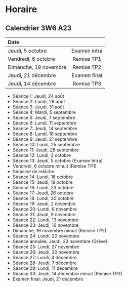# Horaire

## Calendrier 3W6 A23

| Date |          |
| :--------------- |:---------------:|
| Jeudi, 5 octobre | Examen intra |
| Vendredi, 6 octobre | Remise TP1 |
| Dimanche, 19 novembre | Remise TP2 |
| Jeudi, 21 décembre | Examen final |
| Jeudi, 14 décembre | Remise TP3 |

- Séance 1: Jeudi, 24 août
- Séance 2: Lundi, 28 août
- Séance 3: Jeudi, 31 août
- Séance 4: Mardi, 5 septembre
- Séance 5: Jeudi, 7 septembre
- Séance 6: Lundi, 11 septembre
- Séance 7: Jeudi, 14 septembre
- Séance 8: Lundi, 18 septembre
- Séance 9: Jeudi, 21 septembre
- Séance 10: Lundi, 25 septembre
- Séance 11: Jeudi, 28 septembre
- Séance 12: Lundi, 2 octobre
- Séance 13: Jeudi, 5 octobre (Examen Intra)
- Vendredi, 6 octobre minuit (Remise TP1)
- Semaine de relâche
- Séance 14: Lundi, 16 octobre
- Séance 15: Jeudi, 19 octobre
- Séance 16: Lundi, 23 octobre
- Séance 17: Jeudi, 26 octobre
- Séance 18: Lundi, 30 octobre
- Séance 19: Jeudi, 2 novembre
- Séance 20: Lundi, 6 novembre
- Séance 21: Jeudi, 9 novembre
- Séance 22: Lundi, 13 novembre
- Séance 23: Jeudi, 16 novembre
- Dimanche, 19 novembre minuit (Remise TP2)
- Séance 24: Lundi, 20 novembre
- Séance annulée: Jeudi, 23 novembre (Grève)
- Séance 25: Lundi, 27 novembre
- Séance 26: Jeudi, 30 novembre
- Séance 27: Lundi, 4 décembre
- Séance 28: Jeudi, 7 décembre
- Séance 29: Lundi, 11 décembre
- Séance 30: Jeudi, 14 décembre minuit (Remise TP3)
- Examen final: Jeudi, 21 décembre


